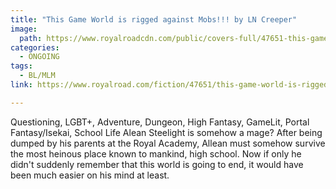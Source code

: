 ```yaml
---
title: "This Game World is rigged against Mobs!!! by LN Creeper"
image:
  path: https://www.royalroadcdn.com/public/covers-full/47651-this-game-world-is-rigged-against-mobs.jpg
categories:
  - ONGOING
tags:
  - BL/MLM
link: https://www.royalroad.com/fiction/47651/this-game-world-is-rigged-against-mobs

---
```

Questioning, LGBT+, Adventure, Dungeon, High Fantasy, GameLit, Portal Fantasy/Isekai, School Life
Alean Steelight is somehow a mage? After being dumped by his parents at the Royal Academy, Allean must somehow survive the most heinous place known to mankind, high school. Now if only he didn't suddenly remember that this world is going to end, it would have been much easier on his mind at least.

